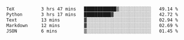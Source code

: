<!--START_SECTION:waka-->

```txt
TeX          3 hrs 47 mins   ████████████▒░░░░░░░░░░░░   49.14 %
Python       3 hrs 17 mins   ██████████▓░░░░░░░░░░░░░░   42.72 %
Text         13 mins         ▓░░░░░░░░░░░░░░░░░░░░░░░░   02.94 %
Markdown     12 mins         ▓░░░░░░░░░░░░░░░░░░░░░░░░   02.69 %
JSON         6 mins          ▒░░░░░░░░░░░░░░░░░░░░░░░░   01.45 %
```

<!--END_SECTION:waka-->
